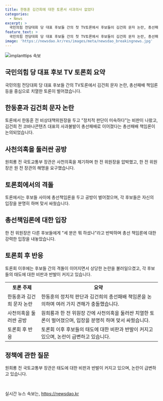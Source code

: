 ```yaml
---
title: 한동훈 김건희에 대한 토론서 사과의사 없었다
categories:
  - News
excerpt: >
  국민의힘 전당대회 당 대표 후보들 간의 첫 TV토론에서 후보들이 김건희 문자 논란, 총선패배 책임론 등을 논의하며 치열한 공방을 벌였다. 한동훈 전 비상대책위원장을 두고 후보들 사이에 정치적 판단이 미숙하다, 정치 이전에 인간 감수성의 문제 등의 강한 공세가 이뤄졌고, 원희룡 전 국토교통부 장관의 사천의혹 제기에 대한 대화도 전개되었다. 후보들은 총선 당시의 사과불발 책임론을 놓고도 격렬한 토론을 벌였다.
feature_text: >
  국민의힘 전당대회 당 대표 후보들 간의 첫 TV토론에서 후보들이 김건희 문자 논란, 총선패배 책임론 등을 논의하며 치열한 공방을 벌였다. 한동훈 전 비상대책위원장을 두고 후보들 사이에 정치적 판단이 미숙하다, 정치 이전에 인간 감수성의 문제 등의 강한 공세가 이뤄졌고, 원희룡 전 국토교통부 장관의 사천의혹 제기에 대한 대화도 전개되었다. 후보들은 총선 당시의 사과불발 책임론을 놓고도 격렬한 토론을 벌였다.
image: 'https://newsdao.kr/res/images/meta/newsdao_breakingnews.jpg'
---
```


<p><img src="https://newsdao.kr/res/images/meta/newsdao_breakingnews.jpg" alt="implanttips 속보" /></p>

<h2 data-ke-size="size26">국민의힘 당 대표 후보 TV 토론회 요약</h2>

<p data-ke-size="size16">국민의힘 전당대회 당 대표 후보들 간의 TV토론에서 김건희 문자 논란, 총선패배 책임론 등을 중심으로 치열한 토론이 벌어졌습니다.</p>

<h2 data-ke-size="size24">한동훈과 김건희 문자 논란</h2>

<p data-ke-size="size16">토론에서 한동훈 전 비상대책위원장을 두고 "정치적 판단이 미숙하다"는 비판이 나왔고, 김건희 전 코바나콘텐츠 대표의 사과불발이 총선패배로 이어졌다는 총선패배 책임론이 논의되었습니다.</p>

<h2 data-ke-size="size24">사천의혹을 둘러싼 공방</h2>

<p data-ke-size="size16">원희룡 전 국토교통부 장관은 사천의혹을 제기하며 한 전 위원장을 압박했고, 한 전 위원장은 원 전 장관의 해명을 요구했습니다.</p>

<h2 data-ke-size="size24">토론회에서의 격돌</h2>

<p data-ke-size="size16">토론에서는 후보들 사이에 총선책임론을 두고 공방이 벌어졌으며, 각 후보들은 자신의 입장을 분명히 하며 맞서 싸웠습니다.</p>

<h2 data-ke-size="size24">총선책임론에 대한 입장</h2>

<p data-ke-size="size16">한 전 위원장은 다른 후보들에게 "세 분은 뭐 하셨나"라고 반박하며 총선 책임론에 대한 강력한 입장을 내놓았습니다.</p>

<h2 data-ke-size="size24">토론회 후 반응</h2>

<p data-ke-size="size16">토론회 이후에는 후보들 간의 격돌이 이어지면서 상당한 논란을 불러일으켰고, 각 후보들의 태도에 대한 비판과 반발이 커지고 있습니다.</p>

<table>
  <tr>
    <th>토론 주제</th>
    <th>요약</th>
  </tr>
  <tr>
    <td>한동훈과 김건희 문자 논란</td>
    <td>한동훈의 정치적 판단과 김건희의 총선패배 책임론을 논의하며 여러 가지 견해가 충돌했습니다.</td>
  </tr>
  <tr>
    <td>사천의혹을 둘러싼 공방</td>
    <td>원희룡과 한 전 위원장 간에 사천의혹을 둘러싼 치열한 토론이 벌어졌으며, 입장을 분명히 하며 맞서 싸웠습니다.</td>
  </tr>
  <tr>
    <td>토론회 후 반응</td>
    <td>토론회 이후 후보들의 태도에 대한 비판과 반발이 커지고 있으며, 논란이 급변하고 있습니다.</td>
  </tr>
</table>

<h2 data-ke-size="size24">정책에 관한 질문</h2>

<p data-ke-size="size16">원희룡 전 국토교통부 장관은 태도에 대한 비판과 반발이 커지고 있으며, 논란이 급변하고 있습니다.</p>

<p data-ke-size="size16">&nbsp;</p>
실시간 뉴스 속보는, <a href="https://newsdao.kr" rel="dofollow">https://newsdao.kr</a>


